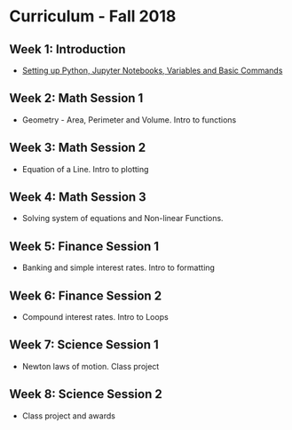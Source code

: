 
# Curriculum - Fall 2018

## Week 1: Introduction
 - [Setting up Python, Jupyter Notebooks, Variables and Basic Commands](nbviewer.jupyter.org/github.com/pykidsclub/index/blob/master/notebooks/Area,%20Perimeter%20and%20Volume.ipynb)

## Week 2: Math Session 1
 - Geometry - Area, Perimeter and Volume. Intro to functions
 
 ## Week 3: Math Session 2
 - Equation of a Line. Intro to plotting
 
 ## Week 4: Math Session 3
 - Solving system of equations and Non-linear Functions. 
 
 ## Week 5: Finance Session 1
 - Banking and simple interest rates. Intro to formatting
  
 ## Week 6: Finance Session 2
 - Compound interest rates. Intro to Loops 
  
 ## Week 7: Science Session 1
 - Newton laws of motion. Class project
 
  ## Week 8: Science Session 2
 - Class project and awards

